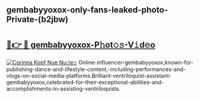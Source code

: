 ## gembabyyoxox-only-fans​-leaked-photo​-Private-(b2jbw)


# <h2><a href="https://mediaupload.pro?title=gembabyyoxox&ref=git">🔗👉 🔴 gembabyyoxox-P𝚑ot𝚘𝚜-V𝚒d𝚎o</a></h2>

[![Corinna Kopf Nue Nu𝚍e𝚜](https://i.imgur.com/0qMVB7G.gif)](https://mediaupload.pro?title=gembabyyoxox&ref=git)
Online-influencer-gembabyyoxox,known-for-publishing-dance-and-lifestyle-content,-including-performances-and-vlogs-on-social-media-platforms.Brilliant-ventriloquist-assistant-gembabyyoxox,celebrated-for-their-exceptional-abilities-and-accomplishments-in-assisting-ventriloquists.  